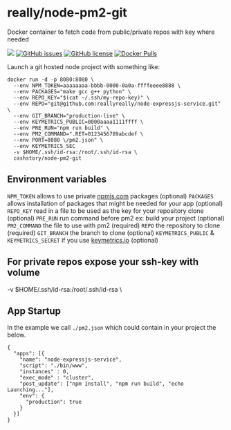 # really/node-pm2-git
Docker container to fetch code from public/private repos with key where needed

[![](https://images.microbadger.com/badges/image/really/node-pm2-git.svg)](https://microbadger.com/images/really/node-pm2-git "Get your own image badge on microbadger.com") [![GitHub issues](https://img.shields.io/github/issues/reallyreally/docker-node-pm2-git.svg?style=flat-square)](https://github.com/reallyreally/docker-node-pm2-git/issues) [![GitHub license](https://img.shields.io/github/license/reallyreally/docker-node-pm2-git.svg?style=flat-square)](https://github.com/reallyreally/docker-node-pm2-git/blob/master/LICENSE) [![Docker Pulls](https://img.shields.io/docker/pulls/really/node-pm2-git.svg?style=flat-square)](https://github.com/reallyreally/docker-node-pm2-git/)

Launch a git hosted node project with something like:
```
docker run -d -p 8080:8080 \
  --env NPM_TOKEN=aaaaaaaa-bbbb-0000-0a0a-ffffeeee8888 \
  --env PACKAGES="make gcc g++ python" \  
  --env REPO_KEY="$(cat ~/.ssh/my-repo-key)" \
  --env REPO="git@github.com:reallyreally/node-expressjs-service.git" \
  --env GIT_BRANCH="production-live" \
  --env KEYMETRICS_PUBLIC=0000aaaa1111ffff \
  --env PRE_RUN="npm run build" \
  --env PM2_COMMAND=".RET=0123456789abcdef \
  --env PORT=8080 \/pm2.json" \
  --env KEYMETRICS_SEC
  -v $HOME/.ssh/id-rsa:/root/.ssh/id-rsa \
  cashstory/node-pm2-git
```

Environment variables
---------------------

`NPM_TOKEN` allows to use private [npmjs.com](https://www.npmjs.com) packages (optional)
`PACKAGES` allows installation of packages that might be needed for your app (optional)
`REPO_KEY` read in a file to be used as the key for your repository clone (optional)
`PRE_RUN` run command before pm2 ex: build your project (optional)
`PM2_COMMAND` the file to use with pm2 (required)
`REPO` the repository to clone (required)
`GIT_BRANCH` the branch to clone (optional)
`KEYMETRICS_PUBLIC` & `KEYMETRICS_SECRET` if you use [keymetrics.io](https://keymetrics.io) (optional)

For private repos expose your ssh-key with volume
-----------
-v $HOME/.ssh/id-rsa:/root/.ssh/id-rsa \

App Startup
-----------

In the example we call `./pm2.json` which could contain in your project the below.

```
{
  "apps": [{
    "name": "node-expressjs-service",
    "script": "./bin/www",
    "instances" : 0,
    "exec_mode" : "cluster",
    "post_update": ["npm install", "npm run build", "echo Launching..."],
    "env": {
      "production": true
    }
  }]
}
```

